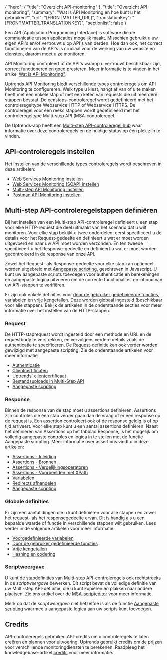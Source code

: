 {
  "hero": {
    "title": "Overzicht API-monitoring"
  },
  "title": "Overzicht API-monitoring",
  "summary": "Wat is API Monitoring en hoe kunt u het gebruiken?",
  "url": "[FRONTMATTER_URL]",
  "translationKey": "[FRONTMATTER_TRANSLATIONKEY]",
  "sectionlist": false
}

Een API (Application Programming Interface) is software die de communicatie tussen applicaties mogelijk maakt. Misschien gebruikt u uw eigen API's en/of vertrouwt u op API's van derden. Hoe dan ook, het correct functioneren van de API's is cruciaal voor de werking van uw website en diensten, daarom moet u ze monitoren.

API Monitoring controleert of de API's waarop u vertrouwt beschikbaar zijn, correct functioneren en goed presteren. Meer informatie is te vinden in het artikel [Wat is API Monitoring?]([LINK_URL_1]).

Uptrends API Monitoring biedt verschillende types controleregels om API Monitoring te configureren. Welk type u kiest, hangt af van of u te maken heeft met een enkele stap of met een keten van requests die uit meerdere stappen bestaat. De eenstaps-controleregel wordt gedefinieerd met het controleregeltype Webservice HTTP of Webservice HTTPS. De controleregel voor een reeks stappen wordt gedefinieerd met het controleregeltype Multi-step API (MSA-controleregel.

De Uptrends-app heeft een [Multi-step API-controleregel hub]([LINK_URL_2]) waar informatie over deze controleregels en de huidige status op één plek zijn te vinden.

## API-controleregels instellen

Het instellen van de verschillende types controleregels wordt beschreven in deze artikelen:

-   [Web Services Monitoring instellen]([LINK_URL_3])
-   [Web Services Monitoring (SOAP) instellen]([LINK_URL_4])
-   [Multi-step API Monitoring instellen]([LINK_URL_5])
-   [Postman API Monitoring instellen]([LINK_URL_6])

## Multi-step API-controleregelstappen definiëren

Bij het instellen van een Multi-step API-controleregel definieert u een stap voor elke HTTP-request die deel uitmaakt van het scenario dat u wilt monitoren. Voor elke stap bekijkt u twee onderdelen: eerst specificeert u de details voor het Request-gedeelte en definieert u wat er moet worden uitgevoerd en naar uw API moet worden verzonden. En ten tweede specificeert u het Response-gedeelte en definieert u wat er moet worden gecontroleerd in de response van onze API. 

Zowel het Request- als Response-gedeelte voor elke stap kan optioneel worden uitgebreid met [Aangepaste scripting]([LINK_URL_7]), geschreven in Javascript. U kunt uw aangepaste scripts toevoegen voor authenticatie en berekeningen en aangepaste logica uitvoeren om de correcte functionaliteit en inhoud van uw API-stappen te verifiëren.

Er zijn ook enkele definities voor [door de gebruiker gedefinieerde functies]([LINK_URL_8]), [variabelen]([LINK_URL_9]) en [vrije kengetallen]([LINK_URL_10]). Deze worden globaal ingesteld (beschikbaar voor alle stappen). Bekijk de artikelen in de onderstaande secties voor meer informatie over het instellen van de HTTP-stappen.

### Request

De HTTP-staprequest wordt ingesteld door een methode en URL en de requestbody te verstrekken, en vervolgens verdere details zoals de authenticatie te specificeren. De Request-definitie kan ook verder worden gewijzigd met aangepaste scripting. Zie de onderstaande artikelen voor meer informatie.

-   [Authenticatie]([LINK_URL_11])
-   [Clientcertificaten]([LINK_URL_12])
-   [Uptrends' clientcertificaat]([LINK_URL_13])
-   [Bestandsuploads in Multi-Step API]([LINK_URL_14])
- [Aangepaste scripting]([LINK_URL_15])

### Response

Binnen de response van de stap moet u assertions definiëren. Assertions zijn controles die één stap verder gaan dan de vraag of er een response op de request is. Een assertion controleert ook of de response geldig is of op tijd arriveert. Voor elke stap kunt u een aantal assertions definiëren. Naast het definiëren van Assertions op het tabblad Response, is het mogelijk om volledig aangepaste controles en logica in te stellen met de functie Aangepaste scripting. Meer informatie over assertions vindt u in deze artikelen:

-   [Assertions - Inleiding]([LINK_URL_16])
-   [Assertions - Bronnen]([LINK_URL_17])
-   [Assertions - Vergelijkingsoperatoren]([LINK_URL_18])
-   [Assertions - Voorbeelden met XPath]([LINK_URL_19])
-   [Variabelen]([LINK_URL_20])
-   [Redirects afhandelen]([LINK_URL_21])
- [Aangepaste scripting]([LINK_URL_22])

### Globale definities

Er zijn een aantal dingen die u kunt definiëren voor alle stappen en zowel het request- als het responsegedeelte ervan. Dit is handig als u een bepaalde waarde of functie in verschillende stappen wilt gebruiken. Lees verder in de volgende artikelen voor meer informatie:

-   [Voorgedefinieerde variabelen]([LINK_URL_23])
-   [Door de gebruiker gedefinieerde functies]([LINK_URL_24])
-   [Vrije kengetallen]([LINK_URL_25])
-   [Hashing en codering]([LINK_URL_26])

### Scriptweergave

U kunt de stapdefinities van Multi-step API-controleregels ook rechtstreeks in de *scriptweergave* bewerken. Dit script bevat de volledige definitie van uw Multi-step API-definitie, die u kunt kopiëren en plakken naar andere plaatsen. Zie ons artikel over de [MSA-scripteditor]([LINK_URL_27]) voor meer informatie.

Merk op dat de *scriptweergave* niet hetzelfde is als de functie [Aangepaste scripting]([LINK_URL_28]) waarmee u aangepaste logica aan uw scripts kunt toevoegen.

## Credits

API-controleregels gebruiken API-credits om u controleregels te laten creëren en plannen voor uitvoering. Uptrends gebruikt credits om de prijzen voor verschillende monitoringdiensten te berekenen. Raadpleeg het knowledgebase-artikel [credits]([LINK_URL_29]) voor meer informatie.
